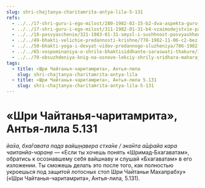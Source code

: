 ```yaml
---
slug: shri-chajtanya-charitamrita-antya-lila-5-131
refs:
  - ../../17-shri-guru-i-ego-milost/280-1982-02-15-b2-dva-aspekta-guru-nishozhdenie-i-peredacha-duhovnogo-znaniya.md
  - ../../17-shri-guru-i-ego-milost/311-1982-01-31-b4-vzaimodejstvie-passivnoj-shikshi-chajtya-guru-i-zhivogo-sadhu.md
  - ../../18-posvyaschenie/321-1983-01-31-smysl-i-sushhnost-posvyashheniya.md
  - ../../49-bhakti-velichie-predannosti-krishne/778-1982-11-06-c2-bez-blagosloveniya-vajshnava-dazhe-izuchenie-pisanij-yavlyaetsya-karma-kandoj-i-ne-dast-ponimaniya-istiny.md
  - ../../50-bhakti-yoga-i-devyat-vidov-predannogo-sluzheniya/786-1982-03-31-a2-praktika-bhakti-jogi-9-vidov-predannogo-sluzheniya-i-drugie-aspekty.md
  - ../../65-vospominaniya-o-shrile-bhaktisiddhante-saraswati-thakure/1021-1981-08-22-c2-bez-rukovodstva-vajshnava-dazhe-izuchenie-pisanij-ne-yavlyaetsya-predannostyu.md
  - ../../70-obsuzhdeniya-knig-na-osnove-lekciy-shrily-sridhara-maharaja/1121-1981-08-20-a2-o-kvalifikatsii-dlya-chteniya-i-napisanii-shri-shri-prapanna-dzhivanamritam.md
tags:
  - title: «Шри Чайтанья-чаритамрита», Антья-лила
    slug: shri-chajtanya-charitamrita-antya-lila
  - title: «Шри Чайтанья-чаритамрита», Антья-лила 5.131
    slug: shri-chajtanya-charitamrita-antya-lila-5-131
---
```


# «Шри Чайтанья-чаритамрита», Антья-лила 5.131

*йа̄ха, бха̄гавата пад̣а вайш̣н̣авера стха̄не / эка̄нта а̄ш́райа кара чаитанйа-чаран̣е* — «Если ты хочешь понять «Шримад-Бхагаватам», обратись к осознавшему себя вайшнаву и слушай «Бхагаватам» в его изложении. Ты сможешь делать это после того, как полностью укроешься под защитой лотосных стоп Шри Чайтаньи Махапрабху» («Шри Чайтанья-чаритамрита», Антья-лила, 5.131).

